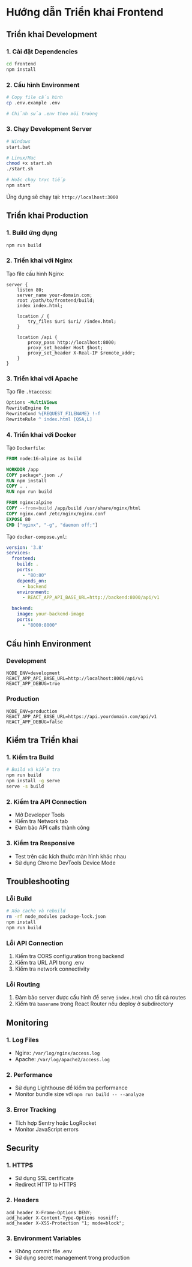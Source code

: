 # Hướng dẫn Triển khai Frontend

## Triển khai Development

### 1. Cài đặt Dependencies

```bash
cd frontend
npm install
```

### 2. Cấu hình Environment

```bash
# Copy file cấu hình
cp .env.example .env

# Chỉnh sửa .env theo môi trường
```

### 3. Chạy Development Server

```bash
# Windows
start.bat

# Linux/Mac
chmod +x start.sh
./start.sh

# Hoặc chạy trực tiếp
npm start
```

Ứng dụng sẽ chạy tại: `http://localhost:3000`

## Triển khai Production

### 1. Build ứng dụng

```bash
npm run build
```

### 2. Triển khai với Nginx

Tạo file cấu hình Nginx:

```nginx
server {
    listen 80;
    server_name your-domain.com;
    root /path/to/frontend/build;
    index index.html;

    location / {
        try_files $uri $uri/ /index.html;
    }

    location /api {
        proxy_pass http://localhost:8000;
        proxy_set_header Host $host;
        proxy_set_header X-Real-IP $remote_addr;
    }
}
```

### 3. Triển khai với Apache

Tạo file `.htaccess`:

```apache
Options -MultiViews
RewriteEngine On
RewriteCond %{REQUEST_FILENAME} !-f
RewriteRule ^ index.html [QSA,L]
```

### 4. Triển khai với Docker

Tạo `Dockerfile`:

```dockerfile
FROM node:16-alpine as build

WORKDIR /app
COPY package*.json ./
RUN npm install
COPY . .
RUN npm run build

FROM nginx:alpine
COPY --from=build /app/build /usr/share/nginx/html
COPY nginx.conf /etc/nginx/nginx.conf
EXPOSE 80
CMD ["nginx", "-g", "daemon off;"]
```

Tạo `docker-compose.yml`:

```yaml
version: '3.8'
services:
  frontend:
    build: .
    ports:
      - "80:80"
    depends_on:
      - backend
    environment:
      - REACT_APP_API_BASE_URL=http://backend:8000/api/v1

  backend:
    image: your-backend-image
    ports:
      - "8000:8000"
```

## Cấu hình Environment

### Development

```env
NODE_ENV=development
REACT_APP_API_BASE_URL=http://localhost:8000/api/v1
REACT_APP_DEBUG=true
```

### Production

```env
NODE_ENV=production
REACT_APP_API_BASE_URL=https://api.yourdomain.com/api/v1
REACT_APP_DEBUG=false
```

## Kiểm tra Triển khai

### 1. Kiểm tra Build

```bash
# Build và kiểm tra
npm run build
npm install -g serve
serve -s build
```

### 2. Kiểm tra API Connection

- Mở Developer Tools
- Kiểm tra Network tab
- Đảm bảo API calls thành công

### 3. Kiểm tra Responsive

- Test trên các kích thước màn hình khác nhau
- Sử dụng Chrome DevTools Device Mode

## Troubleshooting

### Lỗi Build

```bash
# Xóa cache và rebuild
rm -rf node_modules package-lock.json
npm install
npm run build
```

### Lỗi API Connection

1. Kiểm tra CORS configuration trong backend
2. Kiểm tra URL API trong .env
3. Kiểm tra network connectivity

### Lỗi Routing

1. Đảm bảo server được cấu hình để serve `index.html` cho tất cả routes
2. Kiểm tra `basename` trong React Router nếu deploy ở subdirectory

## Monitoring

### 1. Log Files

- Nginx: `/var/log/nginx/access.log`
- Apache: `/var/log/apache2/access.log`

### 2. Performance

- Sử dụng Lighthouse để kiểm tra performance
- Monitor bundle size với `npm run build -- --analyze`

### 3. Error Tracking

- Tích hợp Sentry hoặc LogRocket
- Monitor JavaScript errors

## Security

### 1. HTTPS

- Sử dụng SSL certificate
- Redirect HTTP to HTTPS

### 2. Headers

```nginx
add_header X-Frame-Options DENY;
add_header X-Content-Type-Options nosniff;
add_header X-XSS-Protection "1; mode=block";
```

### 3. Environment Variables

- Không commit file .env
- Sử dụng secret management trong production
